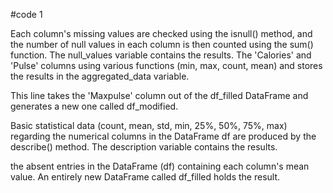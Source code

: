 #code 1


Each column's missing values are checked using the isnull() method, and the number of null values in each column is then counted using the sum() function. The null_values variable contains the results.
The 'Calories' and 'Pulse' columns using various functions (min, max, count, mean) and stores the results in the aggregated_data variable.

This line takes the 'Maxpulse' column out of the df_filled DataFrame and generates a new one called df_modified.

Basic statistical data (count, mean, std, min, 25%, 50%, 75%, max) regarding the numerical columns in the DataFrame df are produced by the describe() method. The description variable contains the results.

the absent entries in the DataFrame (df) containing each column's mean value. An entirely new DataFrame called df_filled holds the result.
